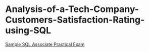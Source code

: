 # Analysis-of-a-Tech-Company-Customers-Satisfaction-Rating-using-SQL
[Sample SQL Associate Practical Exam](https://www.datacamp.com/datalab/w/dcff4f28-ad4e-4b56-a946-c46f0ea4916c/edit)
